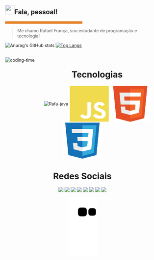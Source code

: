 ## <h2><img height="30px" width="30px" src="https://camo.githubusercontent.com/e8e7b06ecf583bc040eb60e44eb5b8e0ecc5421320a92929ce21522dbc34c891/68747470733a2f2f6d656469612e67697068792e636f6d2f6d656469612f6876524a434c467a6361737252346961377a2f67697068792e676966"></img>Fala, pessoal!</h2><hr style='background-color:#e67e22;border-width:0;color:#000000;height:8px;line-height:0;text-align:left;width:50%;'/> <blockquote>Me chamo Rafael França, sou estudante de programação e tecnologia! </blockquote> 


<div >
  
  ![Anurag's GitHub stats](https://github-readme-stats.vercel.app/api?username=Rafasfrancah&show_icons=true&theme=algolia)
  [![Top Langs](https://github-readme-stats.vercel.app/api/top-langs/?username=Rafasfrancah)](https://github.com/anuraghazra/github-readme-stats)

  
  
 
 
</div>


<div  align="center"> 
  <div style="display: inline_block"><br>
    <img align="left" height="100" alt="coding-time" src="code.gif">
    <h1 align="center"> Tecnologias </h1>
  <img align="center" alt="Rafa-java" height="120" width="130" img src="https://cdn.jsdelivr.net/gh/devicons/devicon/icons/java/java-original-wordmark.svg"/>
  <img align="center" alt="Rafa-Js" height="120" width="130" src="https://raw.githubusercontent.com/devicons/devicon/master/icons/javascript/javascript-plain.svg">
  <img align="center" alt="Rafa-HTML" height="120" width="130" src="https://raw.githubusercontent.com/devicons/devicon/master/icons/html5/html5-original.svg">
  <img align="center" alt="Rafa-CSS" height="120" width="130" src="https://raw.githubusercontent.com/devicons/devicon/master/icons/css3/css3-original.svg">
         
          
                      
</div>
 

<div> 
 
 <h1 align="center">Redes Sociais </h1>
  <a href="https://instagram.com/rafasfrancah" target="_blank"><img src="https://img.shields.io/badge/-Instagram-%23E4405F?style=for-the-badge&logo=instagram&logoColor=white" target="_blank"></a>
 	  <a href = "mailto:rafasfrancah@gmail.com"><img src="https://img.shields.io/badge/-Gmail-%23333?style=for-the-badge&logo=gmail&logoColor=white" target="_blank"></a>
  <a href="https://www.linkedin.com/in/rafael-frança-480006246" target="_blank"><img src="https://img.shields.io/badge/-LinkedIn-%230077B5?style=for-the-badge&logo=linkedin&logoColor=white" target="_blank"></a> 
   <a href="https://twitter.com/rafasfrancah" target="_blank"><img src="https://img.shields.io/badge/Twitter-1DA1F2?style=for-the-badge&logo=twitter&logoColor=white" target="_blank"></a> 
    <a href="https://api.whatsapp.com/send?phone=5585996422997" target="_blank"><img src="https://img.shields.io/badge/WhatsApp-25D366?style=for-the-badge&logo=whatsapp&logoColor=white" target="_blank"></a> 
  <a href="https://youtube.com/channel/UCPqt-5lbfh1ORv2SjIk1AkA" target="_blank"><img src="https://img.shields.io/badge/YouTube-FF0000?style=for-the-badge&logo=youtube&logoColor=white" target="_blank"></a>
  <a href="https://telegram.org/@Rafasfrancah" target="_blank"><img src="https://img.shields.io/badge/Telegram-2CA5E0?style=for-the-badge&logo=telegram&logoColor=white" target="_blank"></a>
   <a href="https://discord.com/channels/@me/<5585996422997>" target="_blank"><img src="https://img.shields.io/badge/Discord-7289DA?style=for-the-badge&logo=discord&logoColor=white" target="_blank"></a>
  
</div>
  
![snake gif](https://github.com/Rafasfrancah/Rafasfrancah/blob/output/github-contribution-grid-snake.svg)
